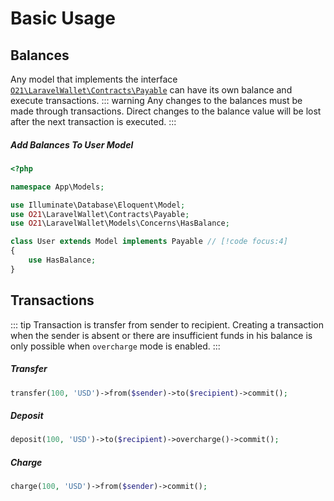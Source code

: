 # Basic Usage

## Balances
Any model that implements the interface [`O21\LaravelWallet\Contracts\Payable`](interfaces.md#payable) can have its own balance and execute transactions.
::: warning
Any changes to the balances must be made through transactions. Direct changes to the balance value will be lost after the next transaction is executed.
:::
##### Add Balances To User Model
```php
<?php 

namespace App\Models;

use Illuminate\Database\Eloquent\Model;
use O21\LaravelWallet\Contracts\Payable;
use O21\LaravelWallet\Models\Concerns\HasBalance;

class User extends Model implements Payable // [!code focus:4]
{
    use HasBalance;
}
```


## Transactions
::: tip
Transaction is transfer from sender to recipient.
Creating a transaction when the sender is absent or there are insufficient funds in his balance is only possible when `overcharge` mode is enabled.
:::

##### Transfer
```php
transfer(100, 'USD')->from($sender)->to($recipient)->commit();
```

##### Deposit
```php
deposit(100, 'USD')->to($recipient)->overcharge()->commit();
```

##### Charge
```php
charge(100, 'USD')->from($sender)->commit();
```
